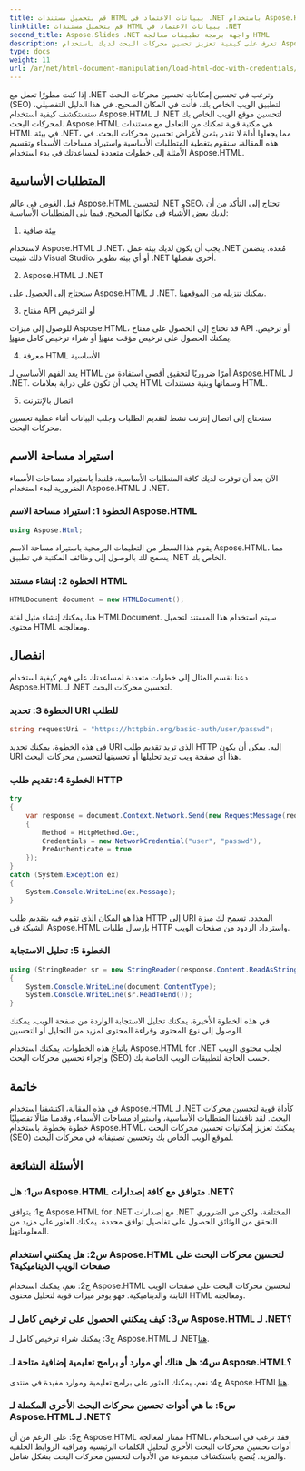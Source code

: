 ```yaml
---
title: قم بتحميل مستندات HTML ببيانات الاعتماد في .NET باستخدام Aspose.HTML
linktitle: قم بتحميل مستندات HTML ببيانات الاعتماد في .NET
second_title: Aspose.Slides .NET واجهة برمجة تطبيقات معالجة HTML
description: تعرف على كيفية تعزيز تحسين محركات البحث لديك باستخدام Aspose.HTML لـ .NET. تعزيز التصنيف، وتحليل محتوى الويب، وتحسين محركات البحث.
type: docs
weight: 11
url: /ar/net/html-document-manipulation/load-html-doc-with-credentials/
---
```


إذا كنت مطورًا تعمل مع .NET وترغب في تحسين إمكانات تحسين محركات البحث (SEO) لتطبيق الويب الخاص بك، فأنت في المكان الصحيح. في هذا الدليل التفصيلي، سنستكشف كيفية استخدام Aspose.HTML لـ .NET لتحسين موقع الويب الخاص بك لمحركات البحث. Aspose.HTML هي مكتبة قوية تمكنك من التعامل مع مستندات HTML في بيئة .NET، مما يجعلها أداة لا تقدر بثمن لأغراض تحسين محركات البحث. في هذه المقالة، سنقوم بتغطية المتطلبات الأساسية واستيراد مساحات الأسماء وتقسيم الأمثلة إلى خطوات متعددة لمساعدتك في بدء استخدام Aspose.HTML.

## المتطلبات الأساسية

قبل الغوص في عالم Aspose.HTML لتحسين .NET وSEO، تحتاج إلى التأكد من أن لديك بعض الأشياء في مكانها الصحيح. فيما يلي المتطلبات الأساسية:

1. بيئة صافية

لاستخدام Aspose.HTML لـ .NET، يجب أن يكون لديك بيئة عمل .NET مُعدة. يتضمن ذلك تثبيت Visual Studio، أو أي بيئة تطوير .NET أخرى تفضلها.

2. Aspose.HTML لـ .NET

ستحتاج إلى الحصول على Aspose.HTML لـ .NET. يمكنك تنزيله من الموقع[هنا](https://releases.aspose.com/html/net/). 

3. مفتاح API أو الترخيص

 للوصول إلى ميزات Aspose.HTML، قد تحتاج إلى الحصول على مفتاح API أو ترخيص. يمكنك الحصول على ترخيص مؤقت من[هنا](https://purchase.aspose.com/temporary-license/) أو شراء ترخيص كامل من[هنا](https://purchase.aspose.com/buy).

4. معرفة HTML الأساسية

يعد الفهم الأساسي لـ HTML أمرًا ضروريًا لتحقيق أقصى استفادة من Aspose.HTML لـ .NET. يجب أن تكون على دراية بعلامات HTML وسماتها وبنية مستندات HTML.

5. اتصال بالإنترنت

ستحتاج إلى اتصال إنترنت نشط لتقديم الطلبات وجلب البيانات أثناء عملية تحسين محركات البحث.

## استيراد مساحة الاسم

الآن بعد أن توفرت لديك كافة المتطلبات الأساسية، فلنبدأ باستيراد مساحات الأسماء الضرورية لبدء استخدام Aspose.HTML لـ .NET.

### الخطوة 1: استيراد مساحة الاسم Aspose.HTML

```csharp
using Aspose.Html;
```

يقوم هذا السطر من التعليمات البرمجية باستيراد مساحة الاسم Aspose.HTML، مما يسمح لك بالوصول إلى وظائف المكتبة في تطبيق .NET الخاص بك.

### الخطوة 2: إنشاء مستند HTML

```csharp
HTMLDocument document = new HTMLDocument();
```

هنا، يمكنك إنشاء مثيل لفئة HTMLDocument. سيتم استخدام هذا المستند لتحميل محتوى HTML ومعالجته.

## انفصال

دعنا نقسم المثال إلى خطوات متعددة لمساعدتك على فهم كيفية استخدام Aspose.HTML لـ .NET لتحسين محركات البحث.

### الخطوة 3: تحديد URI للطلب

```csharp
string requestUri = "https://httpbin.org/basic-auth/user/passwd";
```

في هذه الخطوة، يمكنك تحديد URI الذي تريد تقديم طلب HTTP إليه. يمكن أن يكون URI هذا أي صفحة ويب تريد تحليلها أو تحسينها لتحسين محركات البحث.

### الخطوة 4: تقديم طلب HTTP

```csharp
try
{
    var response = document.Context.Network.Send(new RequestMessage(requestUri)
    {
        Method = HttpMethod.Get,
        Credentials = new NetworkCredential("user", "passwd"),
        PreAuthenticate = true
    });
}
catch (System.Exception ex)
{
    System.Console.WriteLine(ex.Message);
}
```

هذا هو المكان الذي تقوم فيه بتقديم طلب HTTP إلى URI المحدد. تسمح لك ميزة الشبكة في Aspose.HTML بإرسال طلبات HTTP واسترداد الردود من صفحات الويب.

### الخطوة 5: تحليل الاستجابة

```csharp
using (StringReader sr = new StringReader(response.Content.ReadAsString()))
{
    System.Console.WriteLine(document.ContentType);
    System.Console.WriteLine(sr.ReadToEnd());
}
```

في هذه الخطوة الأخيرة، يمكنك تحليل الاستجابة الواردة من صفحة الويب. يمكنك الوصول إلى نوع المحتوى وقراءة المحتوى لمزيد من التحليل أو التحسين.

باتباع هذه الخطوات، يمكنك استخدام Aspose.HTML for .NET لجلب محتوى الويب وإجراء تحسين محركات البحث (SEO) حسب الحاجة لتطبيقات الويب الخاصة بك.

## خاتمة

في هذه المقالة، اكتشفنا استخدام Aspose.HTML لـ .NET كأداة قوية لتحسين محركات البحث. لقد ناقشنا المتطلبات الأساسية، واستيراد مساحات الأسماء، وقدمنا مثالًا تفصيليًا خطوة بخطوة. باستخدام Aspose.HTML، يمكنك تعزيز إمكانيات تحسين محركات البحث (SEO) لموقع الويب الخاص بك وتحسين تصنيفاته في محركات البحث.

## الأسئلة الشائعة

### س1: هل Aspose.HTML متوافق مع كافة إصدارات .NET؟

 ج1: يتوافق Aspose.HTML for .NET مع إصدارات .NET المختلفة، ولكن من الضروري التحقق من الوثائق للحصول على تفاصيل توافق محددة. يمكنك العثور على مزيد من المعلومات[هنا](https://reference.aspose.com/html/net/).

### س2: هل يمكنني استخدام Aspose.HTML لتحسين محركات البحث على صفحات الويب الديناميكية؟

ج2: نعم، يمكنك استخدام Aspose.HTML لتحسين محركات البحث على صفحات الويب الثابتة والديناميكية. فهو يوفر ميزات قوية لتحليل محتوى HTML ومعالجته.

### س3: كيف يمكنني الحصول على ترخيص كامل لـ Aspose.HTML لـ .NET؟

 ج3: يمكنك شراء ترخيص كامل لـ Aspose.HTML لـ .NET[هنا](https://purchase.aspose.com/buy).

### س4: هل هناك أي موارد أو برامج تعليمية إضافية متاحة لـ Aspose.HTML؟

 ج4: نعم، يمكنك العثور على برامج تعليمية وموارد مفيدة في منتدى Aspose.HTML[هنا](https://forum.aspose.com/).

### س5: ما هي أدوات تحسين محركات البحث الأخرى المكملة لـ Aspose.HTML لـ .NET؟

ج5: على الرغم من أن Aspose.HTML ممتاز لمعالجة HTML، فقد ترغب في استخدام أدوات تحسين محركات البحث الأخرى لتحليل الكلمات الرئيسية ومراقبة الروابط الخلفية والمزيد. يُنصح باستكشاف مجموعة من الأدوات لتحسين محركات البحث بشكل شامل.